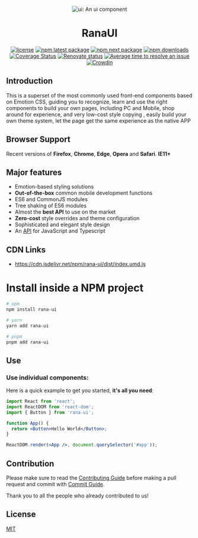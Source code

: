 <!-- markdownlint-disable-next-line -->
<p align="center">
  <img src="./images/logo.jpg" alt="ui: An ui component">
  
</p>
<h1 align="center">RanaUI</h1>

<div align="center">

[![license](https://img.shields.io/badge/license-MIT-blue.svg)](https://github.com/mui-org/material-ui/blob/HEAD/LICENSE)
[![npm latest package](https://img.shields.io/npm/v/@mui/material/latest.svg)](https://www.npmjs.com/package/@mui/material)
[![npm next package](https://img.shields.io/npm/v/@mui/material/next.svg)](https://www.npmjs.com/package/@mui/material)
[![npm downloads](https://img.shields.io/npm/dm/@mui/material.svg)](https://www.npmjs.com/package/@mui/material)
[![Coverage Status](https://img.shields.io/codecov/c/github/mui-org/material-ui/master.svg)](https://codecov.io/gh/mui-org/material-ui/branch/master)
[![Renovate status](https://img.shields.io/badge/renovate-enabled-brightgreen.svg)](https://github.com/mui-org/material-ui/issues/27062)
[![Average time to resolve an issue](https://isitmaintained.com/badge/resolution/mui-org/material-ui.svg)](https://isitmaintained.com/project/mui-org/material-ui 'Average time to resolve an issue')
[![Crowdin](https://badges.crowdin.net/material-ui-docs/localized.svg)](https://translate.mui.com/project/material-ui-docs)

</div>

## Introduction

This is a superset of the most commonly used front-end components based on Emotion CSS, guiding you to recognize, learn and use the right components to build your own pages, including PC and Mobile, shop around for experience, and very low-cost style copying , easily build your own theme system, let the page get the same experience as the native APP

## Browser Support

Recent versions of **Firefox**, **Chrome**, **Edge**, **Opera** and **Safari**. **IE11+**

## Major features

- Emotion-based styling solutions
- **Out-of-the-box** common mobile development functions
- ES6 and CommonJS modules
- Tree shaking of ES6 modules
- Almost the **best API** to use on the market
- **Zero-cost** style overrides and theme configuration
- Sophisticated and elegant style design
- An [API](https:///) for JavaScript and Typescript

## CDN Links

- https://cdn.jsdelivr.net/npm/rana-ui/dist/index.umd.js

# Install inside a NPM project

```bash
# npm
npm install rana-ui
```

```bash
# yarn
yarn add rana-ui
```

```bash
# pnpm
pnpm add rana-ui
```

## Use

### Use individual components:

Here is a quick example to get you started, **it's all you need**:

```jsx
import React from 'react';
import ReactDOM from 'react-dom';
import { Button } from 'rana-ui';

function App() {
  return <Button>Hello World</Button>;
}

ReactDOM.render(<App />, document.querySelector('#app'));
```

## Contribution

Please make sure to read the [Contributing Guide](https://github.com/fogcity/ui/blob/main/contributing.cn.md) before making a pull request and commit with [Commit Guide](https://github.com/fogcity/ui/blob/main/commit-convention.md).

Thank you to all the people who already contributed to us!

## License

[MIT](https://opensource.org/licenses/MIT)
